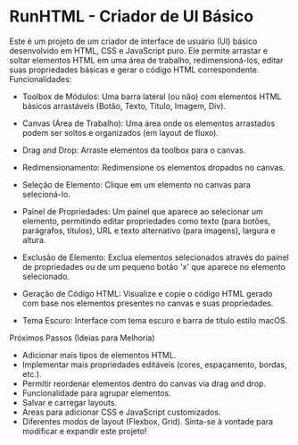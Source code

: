 # RunHTML - Criador de UI Básico
Este é um projeto de um criador de interface de usuário (UI) básico desenvolvido em HTML, CSS e JavaScript puro. Ele permite arrastar e soltar elementos HTML em uma área de trabalho, redimensioná-los, editar suas propriedades básicas e gerar o código HTML correspondente.
Funcionalidades:
 * Toolbox de Módulos: Uma barra lateral (ou não) com elementos HTML básicos arrastáveis (Botão, Texto, Título, Imagem, Div).
   
 * Canvas (Área de Trabalho): Uma área onde os elementos arrastados podem ser soltos e organizados (em layout de fluxo).
   
 * Drag and Drop: Arraste elementos da toolbox para o canvas.
   
 * Redimensionamento: Redimensione os elementos dropados no canvas.
   
 * Seleção de Elemento: Clique em um elemento no canvas para selecioná-lo.
   
 * Painel de Propriedades: Um painel que aparece ao selecionar um elemento, permitindo editar propriedades como texto (para botões, parágrafos, títulos), URL e texto alternativo (para imagens), largura e altura.
   
 * Exclusão de Elemento: Exclua elementos selecionados através do painel de propriedades ou de um pequeno botão 'x' que aparece no elemento selecionado.
   
 * Geração de Código HTML: Visualize e copie o código HTML gerado com base nos elementos presentes no canvas e suas propriedades.
   
 * Tema Escuro: Interface com tema escuro e barra de título estilo macOS.

Próximos Passos (Ideias para Melhoria)
 * Adicionar mais tipos de elementos HTML.
 * Implementar mais propriedades editáveis (cores, espaçamento, bordas, etc.).
 * Permitir reordenar elementos dentro do canvas via drag and drop.
 * Funcionalidade para agrupar elementos.
 * Salvar e carregar layouts.
 * Áreas para adicionar CSS e JavaScript customizados.
 * Diferentes modos de layout (Flexbox, Grid).
Sinta-se à vontade para modificar e expandir este projeto!
